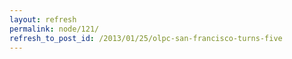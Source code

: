 ```yaml
---
layout: refresh
permalink: node/121/
refresh_to_post_id: /2013/01/25/olpc-san-francisco-turns-five
---
```


